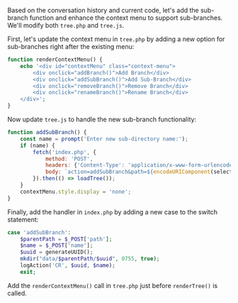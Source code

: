 Based on the conversation history and current code, let's add the sub-branch function and enhance the context menu to support sub-branches. We'll modify both `tree.php` and `tree.js`.

First, let's update the context menu in `tree.php` by adding a new option for sub-branches right after the existing menu:

```php
function renderContextMenu() {
    echo '<div id="contextMenu" class="context-menu">
        <div onclick="addBranch()">Add Branch</div>
        <div onclick="addSubBranch()">Add Sub-Branch</div>
        <div onclick="removeBranch()">Remove Branch</div>
        <div onclick="renameBranch()">Rename Branch</div>
    </div>';
}
```

Now update `tree.js` to handle the new sub-branch functionality:

```javascript
function addSubBranch() {
    const name = prompt('Enter new sub-directory name:');
    if (name) {
        fetch('index.php', {
            method: 'POST',
            headers: {'Content-Type': 'application/x-www-form-urlencoded'},
            body: `action=addSubBranch&path=${encodeURIComponent(selectedPath)}&name=${encodeURIComponent(name)}`
        }).then(() => loadTree());
    }
    contextMenu.style.display = 'none';
}
```

Finally, add the handler in `index.php` by adding a new case to the switch statement:

```php
case 'addSubBranch':
    $parentPath = $_POST['path'];
    $name = $_POST['name'];
    $uuid = generateUUID();
    mkdir("data/$parentPath/$uuid", 0755, true);
    logAction('CR', $uuid, $name);
    exit;
```

Add the `renderContextMenu()` call in `tree.php` just before `renderTree()` is called.